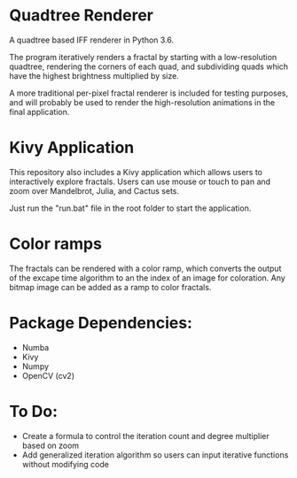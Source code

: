 # Quadtree Renderer
A quadtree based IFF renderer in Python 3.6.

The program iteratively renders a fractal by starting with a low-resolution quadtree, rendering the corners of each quad, and subdividing quads which have the highest brightness multiplied by size.

A more traditional per-pixel fractal renderer is included for testing purposes, and will probably be used to render the high-resolution animations in the final application.

# Kivy Application
This repository also includes a Kivy application which allows users to interactively explore fractals.  Users can use mouse or touch to pan and zoom over Mandelbrot, Julia, and Cactus sets.

Just run the "run.bat" file in the root folder to start the application.

# Color ramps
The fractals can be rendered with a color ramp, which converts the output of the excape time algorithm to an the index of an image for coloration.  Any bitmap image can be added as a ramp to color fractals.

# Package Dependencies:
 - Numba
 - Kivy
 - Numpy
 - OpenCV (cv2)

# To Do:
 - Create a formula to control the iteration count and degree multiplier based on zoom
 - Add generalized iteration algorithm so users can input iterative functions without modifying code

